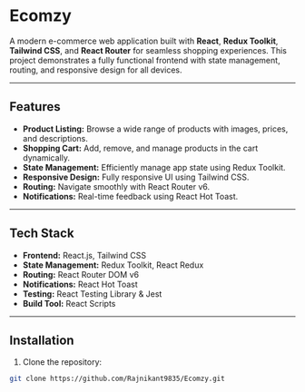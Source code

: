 # Ecomzy

A modern e-commerce web application built with **React**, **Redux Toolkit**, **Tailwind CSS**, and **React Router** for seamless shopping experiences. This project demonstrates a fully functional frontend with state management, routing, and responsive design for all devices.

---

## Features

- **Product Listing:** Browse a wide range of products with images, prices, and descriptions.  
- **Shopping Cart:** Add, remove, and manage products in the cart dynamically.  
- **State Management:** Efficiently manage app state using Redux Toolkit.  
- **Responsive Design:** Fully responsive UI using Tailwind CSS.  
- **Routing:** Navigate smoothly with React Router v6.  
- **Notifications:** Real-time feedback using React Hot Toast.  

---

## Tech Stack

- **Frontend:** React.js, Tailwind CSS  
- **State Management:** Redux Toolkit, React Redux  
- **Routing:** React Router DOM v6  
- **Notifications:** React Hot Toast  
- **Testing:** React Testing Library & Jest  
- **Build Tool:** React Scripts  

---

## Installation

1. Clone the repository:  
```bash
git clone https://github.com/Rajnikant9835/Ecomzy.git
